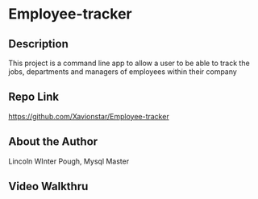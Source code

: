 # Employee-tracker

## Description
This project is a command line app to allow a user to be able to track the jobs, departments and managers of employees within their company

## Repo Link
https://github.com/Xavionstar/Employee-tracker

## About the Author
Lincoln WInter Pough, Mysql Master

## Video Walkthru

